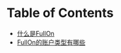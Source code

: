 # Table of Contents

* [什么是FullOn](what_is_fullon.md)
* [FullOn的账户类型有哪些](what_are_fullon_account_types.md)